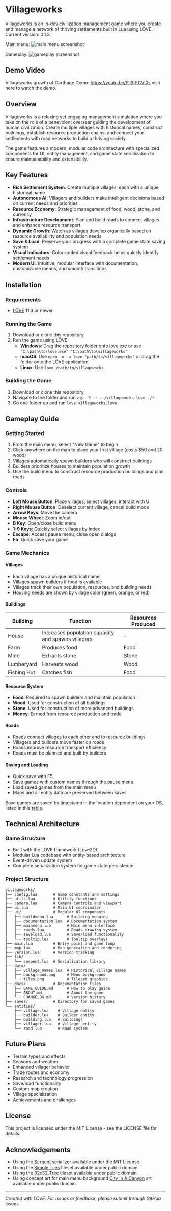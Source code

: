 # Villageworks

Villageworks is an in-dev civilization management game where you create and manage a network of thriving settlements built in Lua using LÖVE. Current version: 0.1.3.

Main menu: ![main menu screenshot](data/main_menu.png)

Gameplay: ![gameplay screenshot](docs/screenshot.png)

## Demo Video

Villageworks growth of Carthage Demo: <https://youtu.be/PIl3rFCVl0s> visit here to watch the demo.

## Overview

Villageworks is a relaxing yet engaging management simulation where you take on the role of a benevolent overseer guiding the development of human civilization. Create multiple villages with historical names, construct buildings, establish resource production chains, and connect your settlements with road networks to build a thriving society.

The game features a modern, modular code architecture with specialized components for UI, entity management, and game state serialization to ensure maintainability and extensibility.

## Key Features

- **Rich Settlement System**: Create multiple villages, each with a unique historical name
- **Autonomous AI**: Villagers and builders make intelligent decisions based on current needs and priorities
- **Resource Economy**: Strategic management of food, wood, stone, and currency
- **Infrastructure Development**: Plan and build roads to connect villages and enhance resource transport
- **Dynamic Growth**: Watch as villages develop organically based on resource availability and population needs
- **Save & Load**: Preserve your progress with a complete game state saving system
- **Visual Indicators**: Color-coded visual feedback helps quickly identify settlement needs
- **Modern UI**: Intuitive, modular interface with documentation, customizable menus, and smooth transitions

## Installation

### Requirements

- [LÖVE](https://love2d.org/) 11.3 or newer

### Running the Game

1. Download or clone this repository
2. Run the game using LÖVE:
   - **Windows**: Drag the repository folder onto love.exe or use `"C:\path\to\love.exe" "C:\path\to\villageworks"`
   - **macOS**: Use `open -n -a love "path/to/villageworks"` or drag the folder onto the LÖVE application
   - **Linux**: Use `love /path/to/villageworks`

### Building the Game

1. Download or clone this repository
2. Navigate to the folder and run `zip -9 -r ../villageworks.love ./*`.
3. Go one folder up and run `love villageworks.love`

## Gameplay Guide

### Getting Started

1. From the main menu, select "New Game" to begin
2. Click anywhere on the map to place your first village (costs $50 and 20 wood)
3. Villages automatically spawn builders who will construct buildings
4. Builders prioritize houses to maintain population growth
5. Use the build menu to construct resource production buildings and plan roads

### Controls

- **Left Mouse Button**: Place villages, select villages, interact with UI
- **Right Mouse Button**: Deselect current village, cancel build mode
- **Arrow Keys**: Move the camera
- **Mouse Wheel**: Zoom in/out
- **B Key**: Open/close build menu
- **1-9 Keys**: Quickly select villages by index
- **Escape**: Access pause menu, close open dialogs
- **F5**: Quick save your game

### Game Mechanics

#### Villages

- Each village has a unique historical name
- Villages spawn builders if food is available
- Villages track their own population, resources, and building needs
- Housing needs are shown by village color (green, orange, or red)

#### Buildings

| Building   | Function | Resources Produced |
|------------|----------|-------------------|
| House      | Increases population capacity and spawns villagers | - |
| Farm       | Produces food | Food |
| Mine       | Extracts stone | Stone |
| Lumberyard | Harvests wood | Wood |
| Fishing Hut| Catches fish | Food |

#### Resource System

- **Food**: Required to spawn builders and maintain population
- **Wood**: Used for construction of all buildings
- **Stone**: Used for construction of more advanced buildings
- **Money**: Earned from resource production and trade

#### Roads

- Roads connect villages to each other and to resource buildings
- Villagers and builders move faster on roads
- Roads improve resource transport efficiency
- Roads must be planned and built by builders

#### Saving and Loading

- Quick save with F5
- Save games with custom names through the pause menu
- Load saved games from the main menu
- Maps and all entity data are preserved between saves

Save games are saved by timestamp in the location dependent on your OS, listed in this [table](https://love2d.org/wiki/love.filesystem).

## Technical Architecture

### Game Structure

- Built with the LÖVE framework (Love2D)
- Modular Lua codebase with entity-based architecture
- Event-driven update system
- Complete serialization system for game state persistence

### Project Structure

```
villageworks/
├── config.lua       # Game constants and settings
├── utils.lua        # Utility functions
├── camera.lua       # Camera controls and viewport
├── ui.lua           # Main UI coordinator
├── ui/              # Modular UI components
│   ├── buildmenu.lua      # Building menuing
│   ├── documentation.lua  # Documentation system
│   ├── mainmenu.lua       # Main menu interface
│   ├── roads.lua          # Roads drawing system
│   ├── saveload.lua       # Save/load functionality
|   └── tooltip.lua        # Tooltip overlays
├── main.lua         # Entry point and game loop
├── map.lua          # Map generation and rendering
├── version.lua      # Version tracking
├── lib/
│   └── serpent.lua  # Serialization library
├── data/
│   ├── village_names.lua  # Historical village names
│   ├── background.png     # Menu background
│   └── tiles.png          # Tileset graphics
├── docs/            # Documentation files
│   ├── GAME_GUIDE.md      # How to play guide
│   ├── ABOUT.md           # About the game
│   └── CHANGELOG.md       # Version history
├── saves/           # Directory for saved games
└── entities/
    ├── village.lua    # Village entity
    ├── builder.lua    # Builder entity
    ├── building.lua   # Buildings
    ├── villager.lua   # Villager entity
    └── road.lua       # Road system
```

## Future Plans

- Terrain types and effects
- Seasons and weather
- Enhanced villager behavior
- Trade routes and economy
- Research and technology progression
- Save/load functionality
- Custom map creation
- Village specialization
- Achievements and challenges

## License

This project is licensed under the MIT License - see the LICENSE file for details.

## Acknowledgements

- Using the [Serpent](https://github.com/pkulchenko/serpent) serializer available under the MIT License.
- Using the [Simple Tiles](https://opengameart.org/content/simple-tiles) tileset available under public domain.
- Using the [32x32_Tree](https://opengameart.org/content/32x32tree) tileset available under public domain.
- Using concept art for main menu background [City In A Canyon](https://opengameart.org/content/city-in-a-canyon) art available under public domain.

---

*Created with LÖVE. For issues or feedback, please submit through GitHub issues.*
